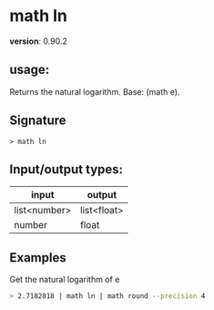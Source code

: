 # math ln

**version**: 0.90.2

## **usage**:

Returns the natural logarithm. Base: (math e).

## Signature

`> math ln `

## Input/output types:

| input          | output        |
| -------------- | ------------- |
| list\<number\> | list\<float\> |
| number         | float         |

## Examples

Get the natural logarithm of e

```bash
> 2.7182818 | math ln | math round --precision 4
```
